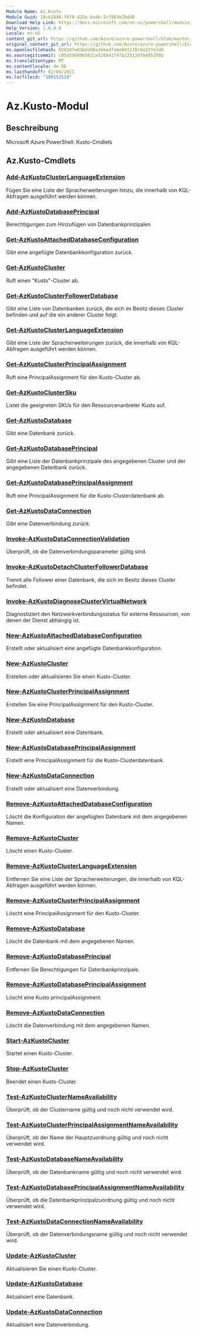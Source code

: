 ```yaml
---
Module Name: Az.Kusto
Module Guid: 18c61846-f6f0-425e-ba4b-5cf903e2bdd8
Download Help Link: https://docs.microsoft.com/en-us/powershell/module/az.kusto
Help Version: 1.0.0.0
Locale: en-US
content_git_url: https://github.com/Azure/azure-powershell/blob/master/src/Kusto/help/Az.Kusto.md
original_content_git_url: https://github.com/Azure/azure-powershell/blob/master/src/Kusto/help/Az.Kusto.md
ms.openlocfilehash: 6203dfe01bd3d0a3ebed7abe691178c8a22fe3d0
ms.sourcegitcommit: c05d3d669b5631e526841f47b22513d78495350b
ms.translationtype: MT
ms.contentlocale: de-DE
ms.lasthandoff: 02/09/2021
ms.locfileid: "100152529"
---
```

# Az.Kusto-Modul
## Beschreibung
Microsoft Azure PowerShell: Kusto-Cmdlets

## Az.Kusto-Cmdlets
### [Add-AzKustoClusterLanguageExtension](Add-AzKustoClusterLanguageExtension.md)
Fügen Sie eine Liste der Spracherweiterungen hinzu, die innerhalb von KQL-Abfragen ausgeführt werden können.

### [Add-AzKustoDatabasePrincipal](Add-AzKustoDatabasePrincipal.md)
Berechtigungen zum Hinzufügen von Datenbankprinzipalen

### [Get-AzKustoAttachedDatabaseConfiguration](Get-AzKustoAttachedDatabaseConfiguration.md)
Gibt eine angefügte Datenbankkonfiguration zurück.

### [Get-AzKustoCluster](Get-AzKustoCluster.md)
Ruft einen "Kusto"-Cluster ab.

### [Get-AzKustoClusterFollowerDatabase](Get-AzKustoClusterFollowerDatabase.md)
Gibt eine Liste von Datenbanken zurück, die sich im Besitz dieses Cluster befinden und auf die ein anderer Cluster folgt.

### [Get-AzKustoClusterLanguageExtension](Get-AzKustoClusterLanguageExtension.md)
Gibt eine Liste der Spracherweiterungen zurück, die innerhalb von KQL-Abfragen ausgeführt werden können.

### [Get-AzKustoClusterPrincipalAssignment](Get-AzKustoClusterPrincipalAssignment.md)
Ruft eine PrincipalAssignment für den Kusto-Cluster ab.

### [Get-AzKustoClusterSku](Get-AzKustoClusterSku.md)
Listet die geeigneten SKUs für den Ressourcenanbieter Kusto auf.

### [Get-AzKustoDatabase](Get-AzKustoDatabase.md)
Gibt eine Datenbank zurück.

### [Get-AzKustoDatabasePrincipal](Get-AzKustoDatabasePrincipal.md)
Gibt eine Liste der Datenbankprinzipale des angegebenen Cluster und der angegebenen Datenbank zurück.

### [Get-AzKustoDatabasePrincipalAssignment](Get-AzKustoDatabasePrincipalAssignment.md)
Ruft eine PrincipalAssignment für die Kusto-Clusterdatenbank ab.

### [Get-AzKustoDataConnection](Get-AzKustoDataConnection.md)
Gibt eine Datenverbindung zurück.

### [Invoke-AzKustoDataConnectionValidation](Invoke-AzKustoDataConnectionValidation.md)
Überprüft, ob die Datenverbindungsparameter gültig sind.

### [Invoke-AzKustoDetachClusterFollowerDatabase](Invoke-AzKustoDetachClusterFollowerDatabase.md)
Trennt alle Follower einer Datenbank, die sich im Besitz dieses Cluster befindet.

### [Invoke-AzKustoDiagnoseClusterVirtualNetwork](Invoke-AzKustoDiagnoseClusterVirtualNetwork.md)
Diagnostiziert den Netzwerkverbindungsstatus für externe Ressourcen, von denen der Dienst abhängig ist.

### [New-AzKustoAttachedDatabaseConfiguration](New-AzKustoAttachedDatabaseConfiguration.md)
Erstellt oder aktualisiert eine angefügte Datenbankkonfiguration.

### [New-AzKustoCluster](New-AzKustoCluster.md)
Erstellen oder aktualisieren Sie einen Kusto-Cluster.

### [New-AzKustoClusterPrincipalAssignment](New-AzKustoClusterPrincipalAssignment.md)
Erstellen Sie eine PrincipalAssignment für den Kusto-Cluster.

### [New-AzKustoDatabase](New-AzKustoDatabase.md)
Erstellt oder aktualisiert eine Datenbank.

### [New-AzKustoDatabasePrincipalAssignment](New-AzKustoDatabasePrincipalAssignment.md)
Erstellt eine PrincipalAssignment für die Kusto-Clusterdatenbank.

### [New-AzKustoDataConnection](New-AzKustoDataConnection.md)
Erstellt oder aktualisiert eine Datenverbindung.

### [Remove-AzKustoAttachedDatabaseConfiguration](Remove-AzKustoAttachedDatabaseConfiguration.md)
Löscht die Konfiguration der angefügten Datenbank mit dem angegebenen Namen.

### [Remove-AzKustoCluster](Remove-AzKustoCluster.md)
Löscht einen Kusto-Cluster.

### [Remove-AzKustoClusterLanguageExtension](Remove-AzKustoClusterLanguageExtension.md)
Entfernen Sie eine Liste der Spracherweiterungen, die innerhalb von KQL-Abfragen ausgeführt werden können.

### [Remove-AzKustoClusterPrincipalAssignment](Remove-AzKustoClusterPrincipalAssignment.md)
Löscht eine PrincipalAssignment für den Kusto-Cluster.

### [Remove-AzKustoDatabase](Remove-AzKustoDatabase.md)
Löscht die Datenbank mit dem angegebenen Namen.

### [Remove-AzKustoDatabasePrincipal](Remove-AzKustoDatabasePrincipal.md)
Entfernen Sie Berechtigungen für Datenbankprinzipale.

### [Remove-AzKustoDatabasePrincipalAssignment](Remove-AzKustoDatabasePrincipalAssignment.md)
Löscht eine Kusto principalAssignment.

### [Remove-AzKustoDataConnection](Remove-AzKustoDataConnection.md)
Löscht die Datenverbindung mit dem angegebenen Namen.

### [Start-AzKustoCluster](Start-AzKustoCluster.md)
Startet einen Kusto-Cluster.

### [Stop-AzKustoCluster](Stop-AzKustoCluster.md)
Beendet einen Kusto-Cluster.

### [Test-AzKustoClusterNameAvailability](Test-AzKustoClusterNameAvailability.md)
Überprüft, ob der Clustername gültig und noch nicht verwendet wird.

### [Test-AzKustoClusterPrincipalAssignmentNameAvailability](Test-AzKustoClusterPrincipalAssignmentNameAvailability.md)
Überprüft, ob der Name der Hauptzuordnung gültig und noch nicht verwendet wird.

### [Test-AzKustoDatabaseNameAvailability](Test-AzKustoDatabaseNameAvailability.md)
Überprüft, ob der Datenbankname gültig und noch nicht verwendet wird.

### [Test-AzKustoDatabasePrincipalAssignmentNameAvailability](Test-AzKustoDatabasePrincipalAssignmentNameAvailability.md)
Überprüft, ob die Datenbankprinzipalzuordnung gültig und noch nicht verwendet wird.

### [Test-AzKustoDataConnectionNameAvailability](Test-AzKustoDataConnectionNameAvailability.md)
Überprüft, ob der Datenverbindungsname gültig und noch nicht verwendet wird.

### [Update-AzKustoCluster](Update-AzKustoCluster.md)
Aktualisieren Sie einen Kusto-Cluster.

### [Update-AzKustoDatabase](Update-AzKustoDatabase.md)
Aktualisiert eine Datenbank.

### [Update-AzKustoDataConnection](Update-AzKustoDataConnection.md)
Aktualisiert eine Datenverbindung.

